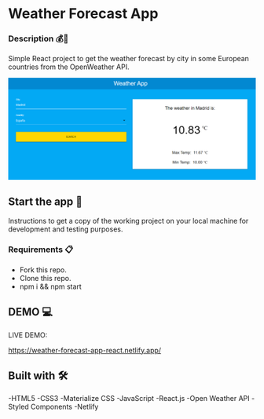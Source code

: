 # Weather Forecast App
### Description 💰💸

Simple React project to get the weather forecast by city in some European countries from the OpenWeather API.

![W-Preview](preview-weather.PNG)

## Start the app 🚀

Instructions to get a copy of the working project on your local machine for development and testing purposes.

### Requirements 📋

* Fork this repo.
* Clone this repo.
* npm i && npm start

## DEMO 💻 

LIVE DEMO:

https://weather-forecast-app-react.netlify.app/

## Built with 🛠️

-HTML5
-CSS3
-Materialize CSS
-JavaScript
-React.js
-Open Weather API
-Styled Components
-Netlify
